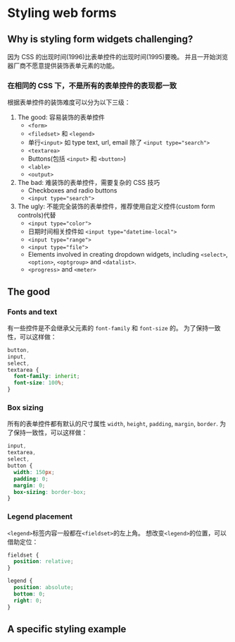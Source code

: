 # Styling web forms

## Why is styling form widgets challenging?

因为 CSS 的出现时间(1996)比表单控件的出现时间(1995)要晚。
并且一开始浏览器厂商不愿意提供装饰表单元素的功能。

### 在相同的 CSS 下，不是所有的表单控件的表现都一致

根据表单控件的装饰难度可以分为以下三级：

1. The good: 容易装饰的表单控件
   - `<form>`
   - `<filedset>` 和 `<legend>`
   - 单行`<input>` 如 type text, url, email 除了 `<input type="search">`
   - `<textarea>`
   - Buttons(包括 `<input>` 和 `<button>`)
   - `<lable>`
   - `<output>`
2. The bad: 难装饰的表单控件，需要复杂的 CSS 技巧
   - Checkboxes and radio buttons
   - `<input type="search">`
3. The ugly: 不能完全装饰的表单控件，推荐使用自定义控件(custom form controls)代替
   - `<input type="color">`
   - 日期时间相关控件如 `<input type="datetime-local">`
   - `<input type="range">`
   - `<input type="file">`
   - Elements involved in creating dropdown widgets, including `<select>`, `<option>`, `<optgroup>` and `<datalist>`.
   - `<progress>` and `<meter>`

## The good

### Fonts and text

有一些控件是不会继承父元素的 `font-family` 和 `font-size` 的。
为了保持一致性，可以这样做：

```css
button,
input,
select,
textarea {
  font-family: inherit;
  font-size: 100%;
}
```

### Box sizing

所有的表单控件都有默认的尺寸属性 `width`, `height`, `padding`, `margin`, `border`.
为了保持一致性，可以这样做：

```css
input,
textarea,
select,
button {
  width: 150px;
  padding: 0;
  margin: 0;
  box-sizing: border-box;
}
```

### Legend placement

`<legend>`标签内容一般都在`<fieldset>`的左上角。
想改变`<legend>`的位置，可以借助定位：

```css
fieldset {
  position: relative;
}

legend {
  position: absolute;
  bottom: 0;
  right: 0;
}
```

## A specific styling example
